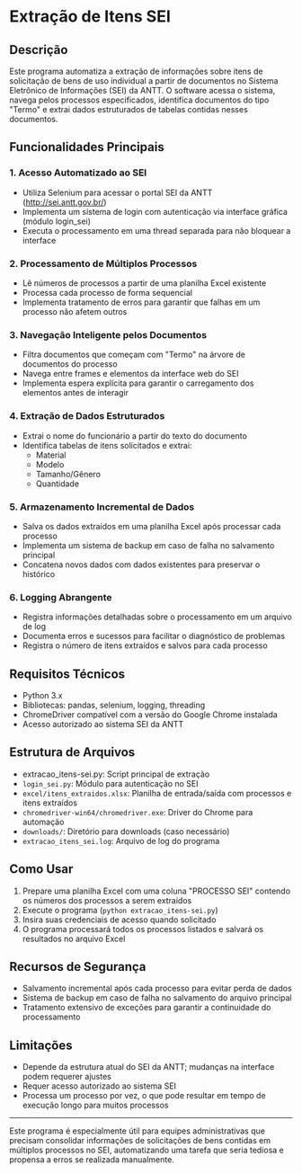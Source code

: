 # Extração de Itens SEI

## Descrição

Este programa automatiza a extração de informações sobre itens de solicitação de bens de uso individual a partir de documentos no Sistema Eletrônico de Informações (SEI) da ANTT. O software acessa o sistema, navega pelos processos especificados, identifica documentos do tipo "Termo" e extrai dados estruturados de tabelas contidas nesses documentos.

## Funcionalidades Principais

### 1. Acesso Automatizado ao SEI

- Utiliza Selenium para acessar o portal SEI da ANTT (http://sei.antt.gov.br/)
- Implementa um sistema de login com autenticação via interface gráfica (módulo login_sei)
- Executa o processamento em uma thread separada para não bloquear a interface

### 2. Processamento de Múltiplos Processos

- Lê números de processos a partir de uma planilha Excel existente
- Processa cada processo de forma sequencial
- Implementa tratamento de erros para garantir que falhas em um processo não afetem outros

### 3. Navegação Inteligente pelos Documentos

- Filtra documentos que começam com "Termo" na árvore de documentos do processo
- Navega entre frames e elementos da interface web do SEI
- Implementa espera explícita para garantir o carregamento dos elementos antes de interagir

### 4. Extração de Dados Estruturados

- Extrai o nome do funcionário a partir do texto do documento
- Identifica tabelas de itens solicitados e extrai:
  - Material
  - Modelo
  - Tamanho/Gênero
  - Quantidade

### 5. Armazenamento Incremental de Dados

- Salva os dados extraídos em uma planilha Excel após processar cada processo
- Implementa um sistema de backup em caso de falha no salvamento principal
- Concatena novos dados com dados existentes para preservar o histórico

### 6. Logging Abrangente

- Registra informações detalhadas sobre o processamento em um arquivo de log
- Documenta erros e sucessos para facilitar o diagnóstico de problemas
- Registra o número de itens extraídos e salvos para cada processo

## Requisitos Técnicos

- Python 3.x
- Bibliotecas: pandas, selenium, logging, threading
- ChromeDriver compatível com a versão do Google Chrome instalada
- Acesso autorizado ao sistema SEI da ANTT

## Estrutura de Arquivos

- extracao_itens-sei.py: Script principal de extração
- `login_sei.py`: Módulo para autenticação no SEI
- `excel/itens_extraidos.xlsx`: Planilha de entrada/saída com processos e itens extraídos
- `chromedriver-win64/chromedriver.exe`: Driver do Chrome para automação
- `downloads/`: Diretório para downloads (caso necessário)
- `extracao_itens_sei.log`: Arquivo de log do programa

## Como Usar

1. Prepare uma planilha Excel com uma coluna "PROCESSO SEI" contendo os números dos processos a serem extraídos
2. Execute o programa (`python extracao_itens-sei.py`)
3. Insira suas credenciais de acesso quando solicitado
4. O programa processará todos os processos listados e salvará os resultados no arquivo Excel

## Recursos de Segurança

- Salvamento incremental após cada processo para evitar perda de dados
- Sistema de backup em caso de falha no salvamento do arquivo principal
- Tratamento extensivo de exceções para garantir a continuidade do processamento

## Limitações

- Depende da estrutura atual do SEI da ANTT; mudanças na interface podem requerer ajustes
- Requer acesso autorizado ao sistema SEI
- Processa um processo por vez, o que pode resultar em tempo de execução longo para muitos processos

---

Este programa é especialmente útil para equipes administrativas que precisam consolidar informações de solicitações de bens contidas em múltiplos processos no SEI, automatizando uma tarefa que seria tediosa e propensa a erros se realizada manualmente.
